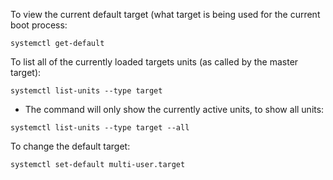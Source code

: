 To view the current default target (what target is being used for the current boot process:

`systemctl get-default`

To list all of the currently loaded targets units (as called by the master target):

`systemctl list-units --type target`
- The command will only show the currently active units, to show all units:

`systemctl list-units --type target --all`

To change the default target:

`systemctl set-default multi-user.target`